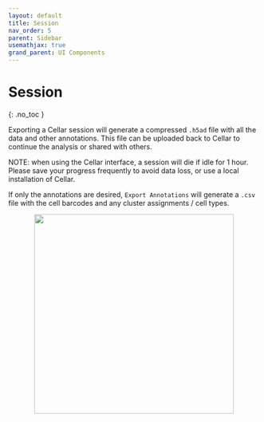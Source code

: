 ```yaml
---
layout: default
title: Session
nav_order: 5
parent: Sidebar
usemathjax: true
grand_parent: UI Components
---
```


<style type="text/css">
  .center {
    display: block;
    margin-left: auto;
    margin-right: auto;
}
</style>

# Session
{: .no_toc }

Exporting a Cellar session will generate a compressed `.h5ad` file with
all the data and other annotations. This file can be uploaded back to Cellar
to continue the analysis or shared with others.

NOTE: when using the Cellar interface, a session will die if idle for 1 hour.
Please save your progress frequently to avoid data loss, or use a local
installation of Cellar.

If only the annotations are desired, `Export Annotations` will generate
a `.csv` file with the cell barcodes and any cluster assignments / cell types.

<img src="/images/session.png" width="400" class="center"/>
